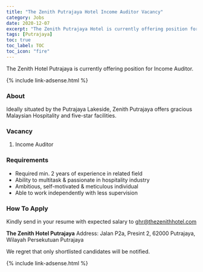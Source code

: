 ```yaml
---
title: "The Zenith Putrajaya Hotel Income Auditor Vacancy" 
category: Jobs 
date: 2020-12-07
excerpt: "The Zenith Putrajaya Hotel is currently offering position for Income Auditor" 
tags: [Putrajaya] 
toc: true 
toc_label: TOC 
toc_icon: "fire" 
--- 
```


The Zenith Hotel Putrajaya is currently offering position for Income Auditor.

{% include link-adsense.html %} 

### About
Ideally situated by the Putrajaya Lakeside, Zenith Putrajaya offers gracious Malaysian Hospitality and five-star facilities.

### Vacancy
1. Income Auditor

### Requirements
- Required min. 2 years of experience in related field
- Ability to multitask & passionate in hospitality industry
- Ambitious, self-motivated & meticulous individual
- Able to work independently with less supervision

### How To Apply
Kindly send in your resume with expected salary to ghr@thezenithhotel.com

**The Zenith Hotel Putrajaya**
Address: Jalan P2a, Presint 2, 62000 Putrajaya, Wilayah Persekutuan Putrajaya

We regret that only shortlisted candidates will be notified.

{% include link-adsense.html %} 
